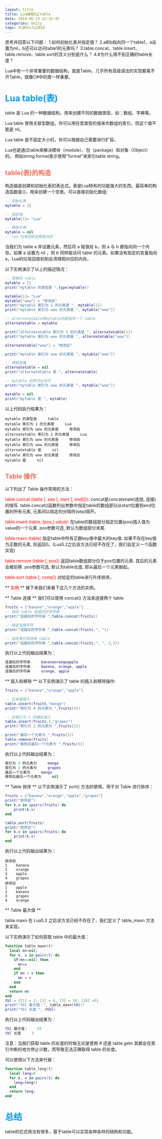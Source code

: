 ```yaml
---
layout: title
title: Lua编程6之table
date: 2019-06-23 22:35:45
categories: Unity
tags: 大话Unity2018
---
```

思考并回答以下问题：
1.如何初始化表并指定值？
2.a和b指向同一个table1，a设置为nil，b还可以访问table1的元素吗？
3.table.concat、table.insert、table.remove、table.sort的含义分别是什么？
4.#为什么得不到正确的table长度？

<!--more-->

Lua中有一个非常重要的数据结构，就是Table，几乎所有高级语法的实现都离不开Table，就像C#中的类一样重要。

# <span style="color:#039BE5;">Lua table(表)</span>
table 是 Lua 的一种数据结构，用来创建不同的数据类型，如：数组、字典等。

Lua table 使用关联型数组，你可以用任意类型的值来作数组的索引，但这个值不能是 nil。

Lua table 是不固定大小的，你可以根据自己需要进行扩容。

Lua也是通过table来解决模块（module）、包（package）和对象（Object）的。 例如string.format表示使用"format"来索引table string。

## <span style="color:#EF7060;">table(表)的构造</span>
构造器是创建和初始化表的表达式。表是Lua特有的功能强大的东西。最简单的构造函数是{}，用来创建一个空表。可以直接初始化数组:
```lua
-- 初始化表
mytable = {}

-- 指定值
mytable[1]= "Lua"

-- 移除引用
mytable = nil
-- lua 垃圾回收会释放内存
```
当我们为 table a 并设置元素，然后将 a 赋值给 b，则 a 与 b 都指向同一个内存。如果 a 设置为 nil ，则 b 同样能访问 table 的元素。如果没有指定的变量指向a，Lua的垃圾回收机制会清理相对应的内存。

以下实例演示了以上的描述情况：
```lua
-- 简单的 table
mytable = {}
print("mytable 的类型是 ",type(mytable))

mytable[1]= "Lua"
mytable["wow"] = "修改前"
print("mytable 索引为 1 的元素是 ", mytable[1])
print("mytable 索引为 wow 的元素是 ", mytable["wow"])

-- alternatetable和mytable的是指同一个 table
alternatetable = mytable

print("alternatetable 索引为 1 的元素是 ", alternatetable[1])
print("mytable 索引为 wow 的元素是 ", alternatetable["wow"])

alternatetable["wow"] = "修改后"

print("mytable 索引为 wow 的元素是 ", mytable["wow"])

-- 释放变量
alternatetable = nil
print("alternatetable 是 ", alternatetable)

-- mytable 仍然可以访问
print("mytable 索引为 wow 的元素是 ", mytable["wow"])

mytable = nil
print("mytable 是 ", mytable)
```
以上代码执行结果为：
```
mytable 的类型是     table
mytable 索引为 1 的元素是     Lua
mytable 索引为 wow 的元素是     修改前
alternatetable 索引为 1 的元素是     Lua
mytable 索引为 wow 的元素是     修改前
mytable 索引为 wow 的元素是     修改后
alternatetable 是     nil
mytable 索引为 wow 的元素是     修改后
mytable 是     nil
```
## <span style="color:#EF7060;">Table 操作</span>

以下列出了 Table 操作常用的方法：

<span style="color:red">table.concat (table [, sep [, start [, end]]])</span>:
concat是concatenate(连锁, 连接)的缩写. table.concat()函数列出参数中指定table的数组部分从start位置到end位置的所有元素, 元素间以指定的分隔符(sep)隔开。

<span style="color:red">table.insert (table, [pos,] value)</span>:
在table的数组部分指定位置(pos)插入值为value的一个元素. pos参数可选, 默认为数组部分末尾.

<span style="color:red">table.maxn (table)</span>
指定table中所有正数key值中最大的key值. 如果不存在key值为正数的元素, 则返回0。(Lua5.2之后该方法已经不存在了，我们自定义一个函数实现)

<span style="color:red">table.remove (table [, pos])</span>
返回table数组部分位于pos位置的元素. 其后的元素会被前移. pos参数可选, 默认为table长度, 即从最后一个元素删起。

<span style="color:red">table.sort (table [, comp])</span>
对给定的table进行升序排序。

** <span style="color:red">实例</span> **
接下来我们来看下这几个方法的实例。

** Table 连接 **
我们可以使用 concat() 方法来连接两个 table:
```lua
fruits = {"banana","orange","apple"}
-- 返回 table 连接后的字符串
print("连接后的字符串 ",table.concat(fruits))

-- 指定连接字符
print("连接后的字符串 ",table.concat(fruits,", "))

-- 指定索引来连接 table
print("连接后的字符串 ",table.concat(fruits,", ", 2,3))
```
执行以上代码输出结果为：
```lua
连接后的字符串     bananaorangeapple
连接后的字符串     banana, orange, apple
连接后的字符串     orange, apple
```
** 插入和移除 **
以下实例演示了 table 的插入和移除操作:
```lua
fruits = {"banana","orange","apple"}

-- 在末尾插入
table.insert(fruits,"mango")
print("索引为 4 的元素为 ",fruits[4])

-- 在索引为 2 的键处插入
table.insert(fruits,2,"grapes")
print("索引为 2 的元素为 ",fruits[2])

print("最后一个元素为 ",fruits[5])
table.remove(fruits)
print("移除后最后一个元素为 ",fruits[5])
```
执行以上代码输出结果为：
```lua
索引为 4 的元素为     mango
索引为 2 的元素为     grapes
最后一个元素为     mango
移除后最后一个元素为     nil
```
** Table 排序 ** 
以下实例演示了 sort() 方法的使用，用于对 Table 进行排序：
```lua
fruits = {"banana","orange","apple","grapes"}
print("排序前")
for k,v in ipairs(fruits) do
    print(k,v)
end

table.sort(fruits)
print("排序后")
for k,v in ipairs(fruits) do
    print(k,v)
end
```
执行以上代码输出结果为：
```
排序前
1    banana
2    orange
3    apple
4    grapes
排序后
1    apple
2    banana
3    grapes
4    orange
```

** Table 最大值 **

table.maxn 在 Lua5.2 之后该方法已经不存在了，我们定义了 table_maxn 方法来实现。

以下实例演示了如何获取 table 中的最大值：
```lua
function table_maxn(t)
  local mn=nil;
  for k, v in pairs(t) do
    if(mn==nil) then
      mn=v
    end
    if mn < v then
      mn = v
    end
  end
  return mn
end
tbl = {[1] = 2, [2] = 6, [3] = 34, [26] =5}
print("tbl 最大值：", table_maxn(tbl))
print("tbl 长度 ", #tbl)
```
执行以上代码输出结果为：
```lua
tbl 最大值：    34
tbl 长度     3
```
注意：当我们获取 table 的长度的时候无论是使用 # 还是 table.getn 其都会在索引中断的地方停止计数，而导致无法正确取得 table 的长度。

可以使用以下方法来代替：
```lua
function table_leng(t)
  local leng=0
  for k, v in pairs(t) do
    leng=leng+1
  end
  return leng;
end
```
# <span style="color:#039BE5;">总结</span>

table的花式用法有很多，基于table可以实现各种各样的结构和功能。


